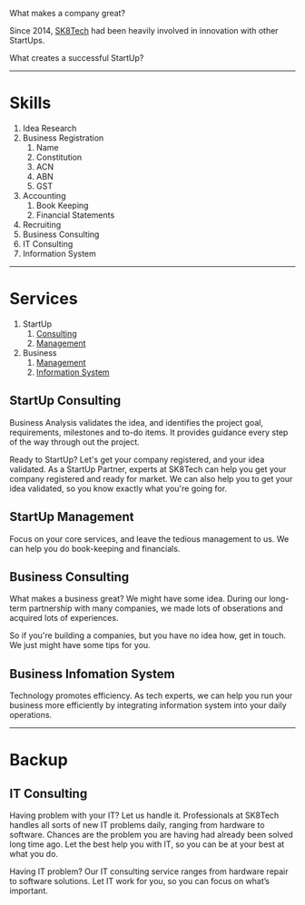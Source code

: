 What makes a company great?

Since 2014, [SK8Tech](https://sk8.tech) had been heavily involved in innovation with other StartUps. 

What creates a successful StartUp?

---

# Skills

1. Idea Research
1. Business Registration
    1. Name
    1. Constitution
    1. ACN
    1. ABN
    1. GST
1. Accounting
    1. Book Keeping
    1. Financial Statements
1. Recruiting
1. Business Consulting
1. IT Consulting
1. Information System 

---

# Services

1. StartUp
    1. [Consulting](#startup-consulting)
    1. [Management](#startup-management)
1. Business
    1. [Management](#business-management)
    1. [Information System](#business-information-system)
    
## StartUp Consulting

Business Analysis validates the idea, and identifies the project goal,  requirements, milestones and to-do items. It provides guidance every step of the way through out the project.

Ready to StartUp? Let's get your company registered, and your idea validated. As a StartUp Partner, experts at SK8Tech can help you get your company registered and ready for market. We can also help you to get your idea validated, so you know exactly what you're going for. 

## StartUp Management

Focus on your core services, and leave the tedious management to us. We can help you do book-keeping and financials. 

## Business Consulting

What makes a business great? We might have some idea. During our long-term partnership with many companies, we made lots of obserations and acquired lots of experiences. 

So if you're building a companies, but you have no idea how, get in touch. We just might have some tips for you.

## Business Infomation System

Technology promotes efficiency. As tech experts, we can help you run your business more efficiently by integrating information system into your daily operations. 

---
# Backup

## IT Consulting

Having problem with your IT? Let us handle it. Professionals at SK8Tech handles all sorts of new IT problems daily, ranging from hardware to software.
Chances are the problem you are having had already been solved long time ago. Let the best help you with IT, so you can be at your best at what you do. 

Having IT problem? Our IT consulting service ranges from hardware repair to software solutions. Let IT work for you, so you can focus on what’s important.






